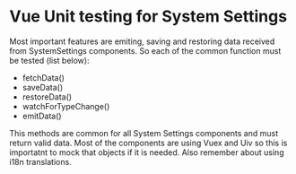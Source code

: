# Vue Unit testing for System Settings

Most important features are emiting, saving and restoring data received from SystemSettings components. So each of the common function must be tested (list below):

- fetchData()
- saveData()
- restoreData()
- watchForTypeChange()
- emitData()

This methods are common for all System Settings components and must return valid data. Most of the components are using Vuex and Uiv so this is importatnt to mock that objects if it is needed. Also remember about using i18n translations.
